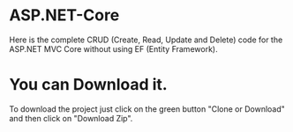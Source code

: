 # ASP.NET-Core

Here is the complete CRUD (Create, Read, Update and Delete) 
code for the ASP.NET MVC Core without using EF (Entity Framework).

# You can Download it.
To download the project just click on the green button "Clone or Download" and then click on "Download Zip".
